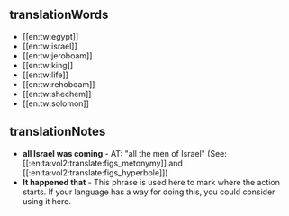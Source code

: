 ## translationWords

* [[en:tw:egypt]]
* [[en:tw:israel]]
* [[en:tw:jeroboam]]
* [[en:tw:king]]
* [[en:tw:life]]
* [[en:tw:rehoboam]]
* [[en:tw:shechem]]
* [[en:tw:solomon]]

## translationNotes

* **all Israel was coming** - AT: "all the men of Israel" (See: [[:en:ta:vol2:translate:figs_metonymy]] and [[:en:ta:vol2:translate:figs_hyperbole]])
* **It happened that** - This phrase is used here to mark where the action starts. If your language has a way for doing this, you could consider using it here.
